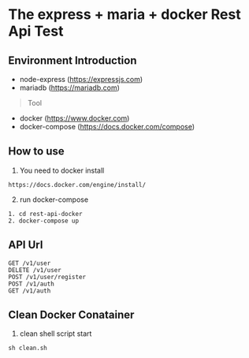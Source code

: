 # The express + maria + docker Rest Api Test

## Environment Introduction
- node-express (https://expressjs.com)
- mariadb (https://mariadb.com)
> Tool
- docker (https://www.docker.com)
- docker-compose (https://docs.docker.com/compose)
## How to use
1. You need to docker install
```
https://docs.docker.com/engine/install/
```

2. run docker-compose
```
1. cd rest-api-docker
2. docker-compose up
```

## API Url

    GET /v1/user
    DELETE /v1/user
    POST /v1/user/register
    POST /v1/auth
    GET /v1/auth

## Clean Docker Conatainer
1. clean shell script start
```
sh clean.sh
```